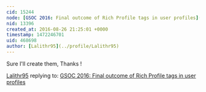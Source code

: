 ```yaml
---
cid: 15244
node: [GSOC 2016: Final outcome of Rich Profile tags in user profiles](../notes/Lalithr95/08-26-2016/gsoc-2016-final-outcome-of-rich-profile-tags-in-user-profiles)
nid: 13396
created_at: 2016-08-26 21:25:01 +0000
timestamp: 1472246701
uid: 468698
author: [Lalithr95](../profile/Lalithr95)
---
```


Sure I'll create them, Thanks !

[Lalithr95](../profile/Lalithr95) replying to: [GSOC 2016: Final outcome of Rich Profile tags in user profiles](../notes/Lalithr95/08-26-2016/gsoc-2016-final-outcome-of-rich-profile-tags-in-user-profiles)

